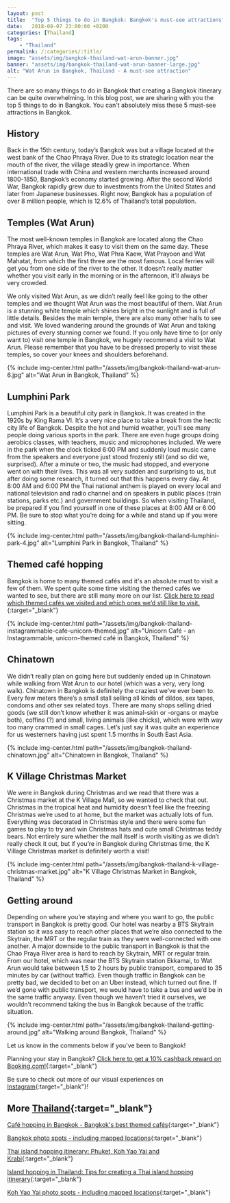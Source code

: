 ```yaml
---
layout: post
title:  "Top 5 things to do in Bangkok: Bangkok's must-see attractions"
date:   2018-08-07 23:00:00 +0200
categories: [Thailand]
tags:
    - "Thailand"
permalink: /:categories/:title/
image: "assets/img/bangkok-thailand-wat-arun-banner.jpg"
banner: "assets/img/bangkok-thailand-wat-arun-banner-large.jpg"
alt: "Wat Arun in Bangkok, Thailand - A must-see attraction"
---
```


There are so many things to do in Bangkok that creating a Bangkok itinerary can be quite overwhelming. In this blog post, we are sharing with you the top 5 things to do in Bangkok. You can't absolutely miss these 5 must-see attractions in Bangkok. 

## History

Back in the 15th century, today’s Bangkok was but a village located at the west bank of the Chao Phraya River. Due to its strategic location near the mouth of the river, the village steadily grew in importance. When international trade with China and western merchants increased around 1800-1850, Bangkok’s economy started growing. After the second World War, Bangkok rapidly grew due to investments from the United States and later from Japanese businesses. Right now, Bangkok has a population of over 8 million people, which is 12.6% of Thailand’s total population.

## Temples (Wat Arun)

The most well-known temples in Bangkok are located along the Chao Phraya River, which makes it easy to visit them on the same day. These temples are Wat Arun, Wat Pho, Wat Phra Kaew, Wat Prayoon and Wat Mahatat, from which the first three are the most famous. Local ferries will get you from one side of the river to the other. It doesn’t really matter whether you visit early in the morning or in the afternoon, it’ll always be very crowded.

We only visited Wat Arun, as we didn’t really feel like going to the other temples and we thought Wat Arun was the most beautiful of them. Wat Arun is a stunning white temple which shines bright in the sunlight and is full of little details. Besides the main temple, there are also many other halls to see and visit. We loved wandering around the grounds of Wat Arun and taking pictures of every stunning corner we found. If you only have time to (or only want to) visit one temple in Bangkok, we hugely recommend a visit to Wat Arun. Please remember that you have to be dressed properly to visit these temples, so cover your knees and shoulders beforehand.

{% include img-center.html path="/assets/img/bangkok-thailand-wat-arun-6.jpg" alt="Wat Arun in Bangkok, Thailand" %}

## Lumphini Park

Lumphini Park is a beautiful city park in Bangkok. It was created in the 1920s by King Rama VI. It’s a very nice place to take a break from the hectic city life of Bangkok. Despite the hot and humid weather, you’ll see many people doing various sports in the park. There are even huge groups doing aerobics classes, with teachers, music and microphones included. We were in the park when the clock ticked 6:00 PM and suddenly loud music came from the speakers and everyone just stood frozenly still (and so did we, surprised). After a minute or two, the music had stopped, and everyone went on with their lives. This was all very sudden and surprising to us, but after doing some research, it turned out that this happens every day. At 8:00 AM and 6:00 PM the Thai national anthem is played on every local and national television and radio channel and on speakers in public places (train stations, parks etc.) and government buildings. So when visiting Thailand, be prepared if you find yourself in one of these places at 8:00 AM or 6:00 PM. Be sure to stop what you’re doing for a while and stand up if you were sitting. 

{% include img-center.html path="/assets/img/bangkok-thailand-lumphini-park-4.jpg" alt="Lumphini Park in Bangkok, Thailand" %}

## Themed café hopping

Bangkok is home to many themed cafés and it's an absolute must to visit a few of them. We spent quite some time visiting the themed cafés we wanted to see, but there are still many more on our list. [Click here to read which themed cafés we visited and which ones we’d still like to visit.][themed cafes bangkok]{:target="_blank"}

{% include img-center.html path="/assets/img/bangkok-thailand-instagrammable-cafe-unicorn-themed.jpg" alt="Unicorn Café - an Instagrammable, unicorn-themed café in Bangkok, Thailand" %}

## Chinatown

We didn’t really plan on going here but suddenly ended up in Chinatown while walking from Wat Arun to our hotel (which was a very, very long walk). Chinatown in Bangkok is definitely the craziest we’ve ever been to. Every few meters there’s a small stall selling all kinds of dildos, sex tapes, condoms and other sex related toys. There are many shops selling dried goods (we still don’t know whether it was animal-skin or -organs or maybe both), coffins (?) and small, living animals (like chicks), which were with way too many crammed in small cages. Let’s just say it was quite an experience for us westerners having just spent 1.5 months in South East Asia.

{% include img-center.html path="/assets/img/bangkok-thailand-chinatown.jpg" alt="Chinatown in Bangkok, Thailand" %}

## K Village Christmas Market 

We were in Bangkok during Christmas and we read that there was a Christmas market at the K Village Mall, so we wanted to check that out. Christmas in the tropical heat and humidity doesn’t feel like the freezing Christmas we’re used to at home, but the market was actually lots of fun. Everything was decorated in Christmas style and there were some fun games to play to try and win Christmas hats and cute small Christmas teddy bears. Not entirely sure whether the mall itself is worth visiting as we didn’t really check it out, but if you’re in Bangkok during Christmas time, the K Village Christmas market is definitely worth a visit!

{% include img-center.html path="/assets/img/bangkok-thailand-k-village-christmas-market.jpg" alt="K Village Christmas Market in Bangkok, Thailand" %}

## Getting around 

Depending on where you’re staying and where you want to go, the public transport in Bangkok is pretty good. Our hotel was nearby a BTS Skytrain station so it was easy to reach other places that we’re also connected to the Skytrain, the MRT or the regular train as they were well-connected with one another. A major downside to the public transport in Bangkok is that the Chao Praya River area is hard to reach by Skytrain, MRT or regular train. From our hotel, which was near the BTS Skytrain station Ekkamai, to Wat Arun would take between 1,5 to 2 hours by public transport, compared to 35 minutes by car (without traffic). Even though traffic in Bangkok can be pretty bad, we decided to bet on an Uber instead, which turned out fine. If we’d gone with public transport, we would have to take a bus and we’d be in the same traffic anyway. Even though we haven’t tried it ourselves, we wouldn’t recommend taking the bus in Bangkok because of the traffic situation.

{% include img-center.html path="/assets/img/bangkok-thailand-getting-around.jpg" alt="Walking around Bangkok, Thailand" %}

Let us know in the comments below if you've been to Bangkok! 

Planning your stay in Bangkok? [Click here to get a 10% cashback reward on Booking.com!][booking.com]{:target="_blank"}

Be sure to check out more of our visual experiences on [Instagram][instagram]{:target="_blank"}!

## More [Thailand][thailand]{:target="_blank"}

[Café hopping in Bangkok - Bangkok's best themed cafés][themed cafes bangkok]{:target="_blank"}

[Bangkok photo spots - including mapped locations][photo spots bangkok]{:target="_blank"}

[Thai island hopping itinerary: Phuket, Koh Yao Yai and Krabi][thai islands itinerary]{:target="_blank"}

[Island hopping in Thailand: Tips for creating a Thai island hopping itinerary][island hopping tips]{:target="_blank"}

[Koh Yao Yai photo spots - including mapped locations][koh yao yai photo spots]{:target="_blank"}

[thai islands itinerary]: https://kipamojo.world/thailand/Thai-island-hopping-itinerary-Phuket-Koh-Yao-Yai-and-Krabi/
[island hopping tips]: https://kipamojo.world/thailand/Island-hopping-in-Thailand-Tips-for-creating-a-Thai-island-hopping-itinerary/
[koh yao yai photo spots]: https://kipamojo.world/thailand/Koh-Yoa-Yai-photo-spots/

[themed cafes bangkok]: https://kipamojo.world/thailand/Cafe-hopping-in-Bangkok-Bangkoks-best-themed-cafes/
[photo spots bangkok]: https://kipamojo.world/thailand/Bangkok-photo-spots/

[thailand]: https://kipamojo.world/tags.html#thailand
[instagram]: https://instagram.com/kipamojo
[booking.com]: https://www.booking.com/s/11_6/joop9916

